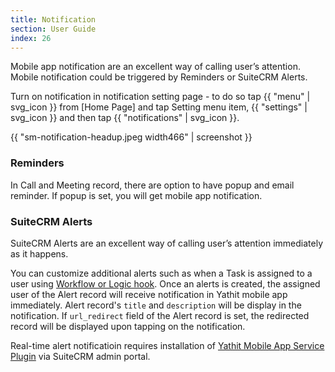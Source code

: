 ```yaml
---
title: Notification
section: User Guide
index: 26
---
```


Mobile app notification are an excellent way of calling user’s attention. Mobile notification could be triggered by Reminders or SuiteCRM Alerts.

Turn on notification in notification setting page - to do so tap {{ "menu" | svg_icon }} from [Home Page] and tap Setting menu item, {{ "settings" | svg_icon }} and then tap {{ "notifications" | svg_icon }}. 

{{ "sm-notification-headup.jpeg width466" | screenshot }}

### Reminders

In Call and Meeting record, there are option to have popup and email reminder. If popup is set, you will get mobile app notification. 

### SuiteCRM Alerts

SuiteCRM Alerts are an excellent way of calling user’s attention immediately as it happens.

You can customize additional alerts such as when a Task is assigned to a user using [Workflow or Logic hook](https://community.suitecrm.com/t/how-to-create-notifications-by-using-workflows-logic-hooks/70809). Once an alerts is created, the assigned user of the Alert record will receive notification in Yathit mobile app immediately. Alert record's `title` and `description` will be display in the notification. If `url_redirect` field of the Alert record is set, the redirected record will be displayed upon tapping on the notification.

Real-time alert notificatioin requires installation of [Yathit Mobile App Service Plugin](https://www.yathit.com/sugar-mobile-app/module-installation.html) via SuiteCRM admin portal.


